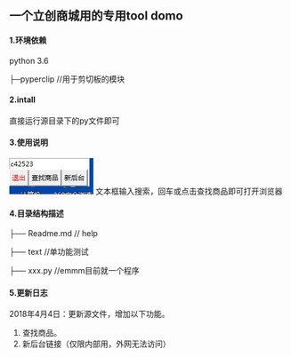 ## 一个立创商城用的专用tool domo

#### 1.环境依赖
python 3.6

├─pyperclip			//用于剪切板的模块
	

#### 2.intall
直接运行源目录下的py文件即可

#### 3.使用说明
![rd01](\image\rd01.jpg)
文本框输入搜索，回车或点击查找商品即可打开浏览器

#### 4.目录结构描述
├── Readme.md   		  // help

├── text				  //单功能测试

├── xxx.py                             //emmm目前就一个程序


#### 5.更新日志
2018年4月4日：更新源文件，增加以下功能。

1. 查找商品。
2. 新后台链接（仅限内部用，外网无法访问）